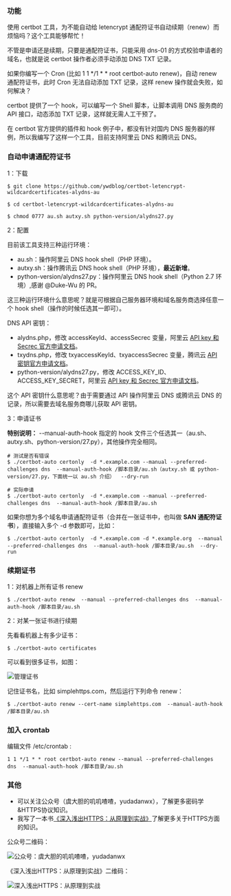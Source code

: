  ### 功能

使用 certbot 工具，为不能自动给 letencrypt 通配符证书自动续期（renew）而烦恼吗？这个工具能够帮忙！

不管是申请还是续期，只要是通配符证书，只能采用 dns-01 的方式校验申请者的域名，也就是说 certbot 操作者必须手动添加 DNS TXT 记录。

如果你编写一个 Cron (比如 1 1 */1 * * root certbot-auto renew)，自动 renew 通配符证书，此时 Cron 无法自动添加 TXT 记录，这样 renew 操作就会失败，如何解决？
 
certbot 提供了一个 hook，可以编写一个 Shell 脚本，让脚本调用 DNS 服务商的 API 接口，动态添加 TXT 记录，这样就无需人工干预了。

在 certbot 官方提供的插件和 hook 例子中，都没有针对国内 DNS 服务器的样例，所以我编写了这样一个工具，目前支持阿里云 DNS 和腾讯云 DNS。 

### 自动申请通配符证书

1：下载

```
$ git clone https://github.com/ywdblog/certbot-letencrypt-wildcardcertificates-alydns-au

$ cd certbot-letencrypt-wildcardcertificates-alydns-au

$ chmod 0777 au.sh autxy.sh python-version/alydns27.py 
```

2：配置

目前该工具支持三种运行环境：

- au.sh：操作阿里云 DNS hook shell（PHP 环境）。
- autxy.sh：操作腾讯云 DNS hook shell（PHP 环境），**最近新增**。
- python-version/alydns27.py：操作阿里云 DNS hook shell（Python 2.7 环境）,感谢 @Duke-Wu 的 PR。

这三种运行环境什么意思呢？就是可根据自己服务器环境和域名服务商选择任意一个 hook shell（操作的时候任选其一即可）。

DNS API 密钥：

- alydns.php，修改 accessKeyId、accessSecrec 变量，阿里云 [API key 和 Secrec 官方申请文档](https://help.aliyun.com/knowledge_detail/38738.html)。
- txydns.php，修改 txyaccessKeyId、txyaccessSecrec 变量，腾讯云 [API 密钥官方申请文档](https://console.cloud.tencent.com/cam/capi)。
- python-version/alydns27.py，修改 ACCESS_KEY_ID、ACCESS_KEY_SECRET，阿里云 [API key 和 Secrec 官方申请文档](https://help.aliyun.com/knowledge_detail/38738.html)。

这个 API 密钥什么意思呢？由于需要通过 API 操作阿里云 DNS 或腾讯云 DNS 的记录，所以需要去域名服务商哪儿获取 API 密钥。

3：申请证书

**特别说明：** --manual-auth-hook 指定的 hook 文件三个任选其一（au.sh、autxy.sh、python-version/27.py），其他操作完全相同。

```
# 测试是否有错误
$ ./certbot-auto certonly  -d *.example.com --manual --preferred-challenges dns  --manual-auth-hook /脚本目录/au.sh（autxy.sh 或 python-version/27.py，下面统一以 au.sh 介绍）  --dry-run  

# 实际申请
$ ./certbot-auto certonly  -d *.example.com --manual --preferred-challenges dns  --manual-auth-hook /脚本目录/au.sh    
```

如果你想为多个域名申请通配符证书（合并在一张证书中，也叫做 **SAN 通配符证书**），直接输入多个 -d 参数即可，比如：

```
$ ./certbot-auto certonly  -d *.example.com -d *.example.org  --manual --preferred-challenges dns  --manual-auth-hook /脚本目录/au.sh  --dry-run  
```

### 续期证书

1：对机器上所有证书 renew

```
$ ./certbot-auto renew  --manual --preferred-challenges dns  --manual-auth-hook /脚本目录/au.sh   
```

2：对某一张证书进行续期

先看看机器上有多少证书：

```
$ ./certbot-auto certificates
```

可以看到很多证书，如图：

![管理证书](https://notes.newyingyong.cn/static/image/2018/2018-07-17-certbot-managercert.png)

记住证书名，比如 simplehttps.com，然后运行下列命令 renew：

```
$ ./certbot-auto renew --cert-name simplehttps.com  --manual-auth-hook /脚本目录/au.sh 
```

### 加入 crontab 

编辑文件 /etc/crontab :

```
1 1 */1 * * root certbot-auto renew --manual --preferred-challenges dns  --manual-auth-hook /脚本目录/au.sh 
```

### 其他

- 可以关注公众号（虞大胆的叽叽喳喳，yudadanwx），了解更多密码学&HTTPS协议知识。
- 我写了一本书[《深入浅出HTTPS：从原理到实战》](https://mp.weixin.qq.com/s/80oQhzmP9BTimoReo1oMeQ)了解更多关于HTTPS方面的知识。
 
公众号二维码：

![公众号：虞大胆的叽叽喳喳，yudadanwx](http://notes.newyingyong.cn/static/image/wxgzh/qrcode_for_gh_27a6d90762d3_258.jpg)

《深入浅出HTTPS：从原理到实战》二维码：

![深入浅出HTTPS：从原理到实战](http://notes.newyingyong.cn/static/image/httpsbook/httpsbook-mini.jpg)
 
